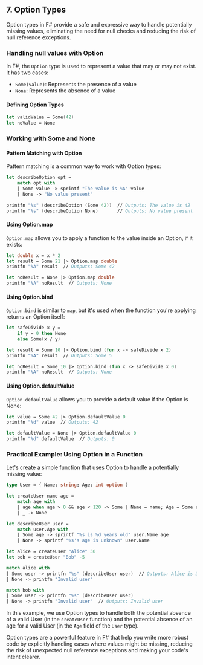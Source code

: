 
## 7. Option Types

Option types in F# provide a safe and expressive way to handle potentially missing values, eliminating the need for null checks and reducing the risk of null reference exceptions.

### Handling null values with Option

In F#, the `Option` type is used to represent a value that may or may not exist. It has two cases:
- `Some(value)`: Represents the presence of a value
- `None`: Represents the absence of a value

#### Defining Option Types

```fsharp
let validValue = Some(42)
let noValue = None
```

### Working with Some and None

#### Pattern Matching with Option

Pattern matching is a common way to work with Option types:

```fsharp
let describeOption opt =
    match opt with
    | Some value -> sprintf "The value is %A" value
    | None -> "No value present"

printfn "%s" (describeOption (Some 42))  // Outputs: The value is 42
printfn "%s" (describeOption None)       // Outputs: No value present
```

#### Using Option.map

`Option.map` allows you to apply a function to the value inside an Option, if it exists:

```fsharp
let double x = x * 2
let result = Some 21 |> Option.map double
printfn "%A" result  // Outputs: Some 42

let noResult = None |> Option.map double
printfn "%A" noResult  // Outputs: None
```

#### Using Option.bind

`Option.bind` is similar to `map`, but it's used when the function you're applying returns an Option itself:

```fsharp
let safeDivide x y =
    if y = 0 then None
    else Some(x / y)

let result = Some 10 |> Option.bind (fun x -> safeDivide x 2)
printfn "%A" result  // Outputs: Some 5

let noResult = Some 10 |> Option.bind (fun x -> safeDivide x 0)
printfn "%A" noResult  // Outputs: None
```

#### Using Option.defaultValue

`Option.defaultValue` allows you to provide a default value if the Option is None:

```fsharp
let value = Some 42 |> Option.defaultValue 0
printfn "%d" value  // Outputs: 42

let defaultValue = None |> Option.defaultValue 0
printfn "%d" defaultValue  // Outputs: 0
```

### Practical Example: Using Option in a Function

Let's create a simple function that uses Option to handle a potentially missing value:

```fsharp
type User = { Name: string; Age: int option }

let createUser name age =
    match age with
    | age when age > 0 && age < 120 -> Some { Name = name; Age = Some age }
    | _ -> None

let describeUser user =
    match user.Age with
    | Some age -> sprintf "%s is %d years old" user.Name age
    | None -> sprintf "%s's age is unknown" user.Name

let alice = createUser "Alice" 30
let bob = createUser "Bob" -5

match alice with
| Some user -> printfn "%s" (describeUser user)  // Outputs: Alice is 30 years old
| None -> printfn "Invalid user"

match bob with
| Some user -> printfn "%s" (describeUser user)
| None -> printfn "Invalid user"  // Outputs: Invalid user
```

In this example, we use Option types to handle both the potential absence of a valid User (in the `createUser` function) and the potential absence of an age for a valid User (in the `Age` field of the `User` type).

Option types are a powerful feature in F# that help you write more robust code by explicitly handling cases where values might be missing, reducing the risk of unexpected null reference exceptions and making your code's intent clearer.
